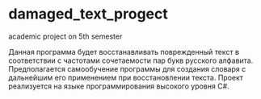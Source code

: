 damaged_text_progect
====================

academic project on 5th semester

Данная программа будет восстанавливать поврежденный текст в соответствии с частотами сочетаемости пар букв русского алфавита. Предполагается самообучение программы для создания словаря с дальнейшим его применением при восстановлении текста. Проект реализуется на языке программирования высокого уровня С#.
